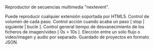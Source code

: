 Reproductor de secuencias multimedia "nextevent".

Puede reproducir cualquier extensión soportada por HTML5.
Control de volumen de cada paso.
Control acción cuando acaba un paso [ stop | siguiente | bucle ].
Control general tiempo de desvanecimiento de los ficheros de imagen/video [ 0s > 10s ].
Elección entre un solo flujo o video/imagen y audio por separado.
Guardado de proyectos en formato JSON. 
